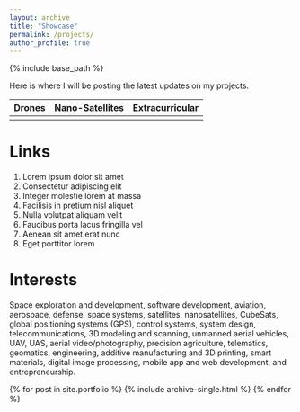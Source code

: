 ```yaml
---
layout: archive
title: "Showcase"
permalink: /projects/
author_profile: true
---
```


{% include base_path %}

Here is where I will be posting the latest updates on my projects.

| Drones   | Nano-Satellites | Extracurricular |
|:--------:|:--------------:|:---------------:|
|          |                 |                 |

Links
==========
1. Lorem ipsum dolor sit amet
2. Consectetur adipiscing elit
3. Integer molestie lorem at massa
4. Facilisis in pretium nisl aliquet
5. Nulla volutpat aliquam velit
6. Faucibus porta lacus fringilla vel
7. Aenean sit amet erat nunc
8. Eget porttitor lorem

Interests
=====================
Space exploration and development, software development, aviation, aerospace, defense, space systems, satellites, nanosatellites, CubeSats, global positioning systems (GPS), control systems, system design, telecommunications, 3D modeling and scanning, unmanned aerial vehicles, UAV, UAS, aerial video/photography, precision agriculture, telematics, geomatics, engineering, additive manufacturing and 3D printing,  smart materials, digital image processing, mobile app and web development, and entrepreneurship.

{% for post in site.portfolio %}
  {% include archive-single.html %}
{% endfor %}
